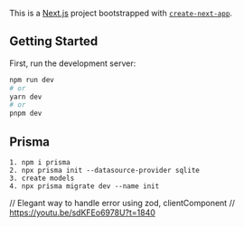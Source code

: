 This is a [Next.js](https://nextjs.org/) project bootstrapped with [`create-next-app`](https://github.com/vercel/next.js/tree/canary/packages/create-next-app).

## Getting Started

First, run the development server:

```bash
npm run dev
# or
yarn dev
# or
pnpm dev
```

## Prisma

```
1. npm i prisma
2. npx prisma init --datasource-provider sqlite
3. create models
4. npx prisma migrate dev --name init
```

// Elegant way to handle error using zod, clientComponent
// https://youtu.be/sdKFEo6978U?t=1840
